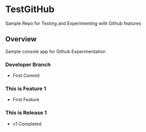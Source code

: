 # TestGitHub
Sample Repo for Testing and Experimenting with Github features

## Overview
Sample console app for Github Experimentation

### Developer Branch
- First Commit

### This is Feature 1
- First Feature

### This is Release 1
- v1 Completed
